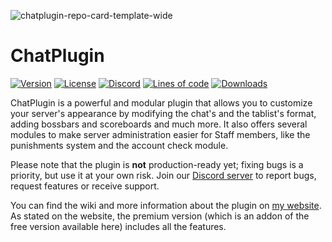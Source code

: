 ![chatplugin-repo-card-template-wide](https://i.imgur.com/rJeiEvw.png)

# ChatPlugin
[![Version](https://img.shields.io/github/v/release/ChatPlugin/ChatPlugin?style=plastic&label=version)](/ChatPlugin/ChatPlugin/releases)
[![License](https://img.shields.io/github/license/ChatPlugin/ChatPlugin?style=plastic)](https://www.gnu.org/licenses/agpl-3.0.en.html)
[![Discord](https://img.shields.io/discord/847934628014587924?logo=discord&logoColor=5662F6&label=Discord&color=5662F6&style=plastic)](https://discord.gg/CPtysXTfQg)
[![Lines of code](https://img.shields.io/tokei/lines/github/ChatPlugin/ChatPlugin?style=plastic&label=lines%20of%20code)](/ChatPlugin/ChatPlugin)
[![Downloads](https://img.shields.io/github/downloads/ChatPlugin/ChatPlugin/total?style=plastic)](/ChatPlugin/ChatPlugin/releases)

ChatPlugin is a powerful and modular plugin that allows you to customize your server's appearance by modifying the chat's and the tablist's format, adding bossbars and scoreboards and much more.
It also offers several modules to make server administration easier for Staff members, like the punishments system and the account check module.

Please note that the plugin is **not** production-ready yet; fixing bugs is a priority, but use it at your own risk.
Join our [Discord server](https://discord.gg/CPtysXTfQg) to report bugs, request features or receive support.

You can find the wiki and more information about the plugin on [my website](https://remigio07.me/chatplugin).
As stated on the website, the premium version (which is an addon of the free version available here) includes all the features.